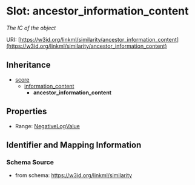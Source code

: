 # Slot: ancestor_information_content
_The IC of the object_


URI: [https://w3id.org/linkml/similarity/ancestor_information_content](https://w3id.org/linkml/similarity/ancestor_information_content)




## Inheritance

* [score](score.md)
    * [information_content](information_content.md)
        * **ancestor_information_content**



## Properties

 * Range: [NegativeLogValue](NegativeLogValue.md)



## Identifier and Mapping Information







### Schema Source


* from schema: https://w3id.org/linkml/similarity



